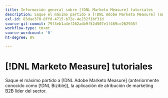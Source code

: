 ```yaml
---
title: Información general sobre [!DNL Marketo Measure] tutoriales
description: Saque el máximo partido a [!DNL Adobe Marketo Measure] (anteriormente conocido como [!DNL Bizible]), la aplicación de atribución de marketing B2B líder del sector.
exl-id: 83dae370-8ffd-4715-b72e-4e232f1bf31d
source-git-commit: 79f3eb1a4ef262adb9f52d507e1f469ce262935f
workflow-type: tm+mt
source-wordcount: '0'
ht-degree: 0%

---
```


# [!DNL Marketo Measure] tutoriales

Saque el máximo partido a [!DNL Adobe Marketo Measure] (anteriormente conocido como [!DNL Bizible]), la aplicación de atribución de marketing B2B líder del sector.

